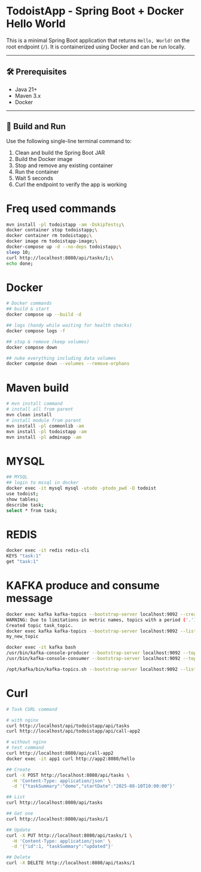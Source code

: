 # TodoistApp - Spring Boot + Docker Hello World

This is a minimal Spring Boot application that returns `Hello, World!` on the root endpoint (`/`). It is containerized using Docker and can be run locally.

---

## 🛠 Prerequisites

- Java 21+
- Maven 3.x
- Docker

---

## 🚀 Build and Run

Use the following single-line terminal command to:

1. Clean and build the Spring Boot JAR
2. Build the Docker image
3. Stop and remove any existing container
4. Run the container
5. Wait 5 seconds
6. Curl the endpoint to verify the app is working

# Freq used commands
```bash
mvn install -pl todoistapp -am -DskipTests;\
docker container stop todoistapp;\
docker container rm todoistapp;\
docker image rm todoistapp-image;\
docker-compose up -d --no-deps todoistapp;\
sleep 10;
curl http://localhost:8080/api/tasks/1;\
echo done;
```

# Docker
```bash
# Docker commands
## build & start
docker compose up --build -d

## logs (handy while waiting for health checks)
docker compose logs -f

## stop & remove (keep volumes)
docker compose down

## nuke everything including data volumes
docker compose down --volumes --remove-orphans
```
# Maven build
```bash
# mvn install command
# install all from parent
mvn clean install
# install module from parent
mvn install -pl commonlib -am
mvn install -pl todoistapp -am
mvn install -pl adminapp -am
```

# MYSQL
```bash
## MYSQL
## login to mssql in docker
docker exec -it mysql mysql -utodo -ptodo_pwd -D todoist
use todoist;
show tables;
describe task;
select * from task;
```

# REDIS
```bash
docker exec -it redis redis-cli
KEYS "task:1"
get "task:1"
```

# KAFKA produce and consume message
```bash
docker exec kafka kafka-topics --bootstrap-server localhost:9092 --create --topic task_topic --partitions 1 --replication-factor 1
WARNING: Due to limitations in metric names, topics with a period ('.') or underscore ('_') could collide. To avoid issues it is best to use either, but not both.
Created topic task_topic.
docker exec kafka kafka-topics --bootstrap-server localhost:9092 --list                                                        
my_new_topic

docker exec -it kafka bash
/usr/bin/kafka-console-producer --bootstrap-server localhost:9092 --topic task_topic
/usr/bin/kafka-console-consumer --bootstrap-server localhost:9092 --topic task_topic

/opt/kafka/bin/kafka-topics.sh --bootstrap-server localhost:9092 --list
```

# Curl
```bash
# Task CURL command

# with nginx
curl http://localhost/api/todoistapp/api/tasks
curl http://localhost/api/todoistapp/api/call-app2

# without nginx
# test command
curl http://localhost:8080/api/call-app2
docker exec -it app1 curl http://app2:8080/hello

## Create
curl -X POST http://localhost:8080/api/tasks \
  -H 'Content-Type: application/json' \
  -d '{"taskSummary":"demo","startDate":"2025-08-10T10:00:00"}'

## List
curl http://localhost:8080/api/tasks

## Get one
curl http://localhost:8080/api/tasks/1

## Update
curl -X PUT http://localhost:8080/api/tasks/1 \
  -H 'Content-Type: application/json' \
  -d '{"id":1, "taskSummary":"updated"}'

## Delete
curl -X DELETE http://localhost:8080/api/tasks/1
```